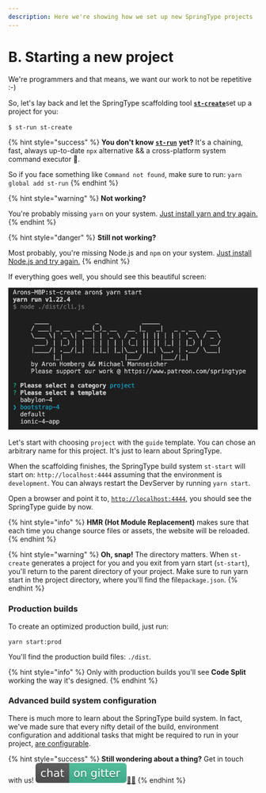 ```yaml
---
description: Here we're showing how we set up new SpringType projects
---
```


# B. Starting a new project

We're programmers and that means, we want our work to not be repetitive :-\)  
  
So, let's lay back and let the SpringType scaffolding tool [**`st-create`**](https://github.com/springtype-org/st-create)set up a project for you:

`$ st-run st-create`

{% hint style="success" %}
**You don't know** [**`st-run`**](https://github.com/springtype-org/st-run) **yet?** It's a chaining, fast, always up-to-date `npx` alternative && a сross-platform system command executor 🚀.   
  
So if you face something like `Command not found`, make sure to run: `yarn global add st-run`
{% endhint %}

{% hint style="warning" %}
**Not working?**

You're probably missing `yarn` on your system. [Just install yarn and try again.](https://classic.yarnpkg.com/en/docs/install/)
{% endhint %}

{% hint style="danger" %}
**Still not working?**

Most probably, you're missing Node.js and `npm` on your system. [Just install Node.js and try again.](https://nodejs.org/en/)
{% endhint %}

If everything goes well, you should see this beautiful screen:

![Setting up SpringType projects in seconds](../.gitbook/assets/st-create.png)

Let's start with choosing `project` with the  `guide` template. You can chose an arbitrary name for this project. It's just to learn about SpringType. 

When the scaffolding finishes, the SpringType build system `st-start` will start on: `http://localhost:4444` assuming that the environment is `development`. You can always restart the DevServer by running `yarn start`.

Open a browser and point it to, [`http://localhost:4444`](http://localhost:4444), you should see the SpringType guide by now.

{% hint style="info" %}
**HMR \(Hot Module Replacement\)** makes sure that each time you change source files or assets, the website will be reloaded.
{% endhint %}

{% hint style="warning" %}
**Oh, snap!** The directory matters. When `st-create` generates a project for you and you exit from yarn start \(`st-start`\), you'll return to the parent directory of your project. Make sure to run yarn start in the project directory, where you'll find the file`package.json`.
{% endhint %}

### Production builds

To create an optimized production build, just run:

```text
yarn start:prod
```

You'll find the production build files: `./dist`. 

{% hint style="info" %}
Only with production builds you'll see **Code Split** working the way it's designed.
{% endhint %}

### Advanced build system configuration

There is much more to learn about the SpringType build system. In fact, we've made sure that every nifty detail of the build, environment configuration and additional tasks that might be required to run in your project, [are configurable](../bundle-1.md).

{% hint style="success" %}
**Still wondering about a thing?** Get in touch with us! [![](../.gitbook/assets/gitter.svg)](https://gitter.im/springtype-official/springtype?utm_source=badge&utm_medium=badge&utm_campaign=pr-badge)[💬](https://emojipedia.org/speech-balloon/)[🤓](https://emojipedia.org/nerd-face/)
{% endhint %}

